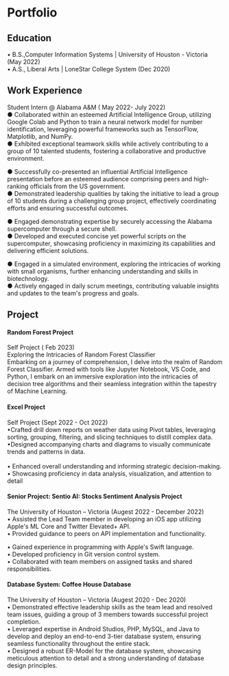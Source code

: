 # Portfolio 

## Education
• B.S.,Computer Information Systems | University of Houston - Victoria (May 2022) <br>
• A.S., Liberal Arts | LoneStar College System (Dec 2020)


## Work Experience
Student Intern @ Alabama A&M ( May 2022- July 2022) <br>
●	Collaborated within an esteemed Artificial Intelligence Group, utilizing Google Colab and Python to train a neural network model for number identification, leveraging powerful frameworks such as TensorFlow, Matplotlib, and NumPy.<br>
●	Exhibited exceptional teamwork skills while actively contributing to a group of 10 talented students, fostering a collaborative and productive environment.<br>

●	Successfully co-presented an influential Artificial Intelligence presentation before an esteemed audience comprising peers and high-ranking officials from the US government.<br>
●	Demonstrated leadership qualities by taking the initiative to lead a group of 10 students during a challenging group project, effectively coordinating efforts and ensuring successful outcomes.<br>

●	Engaged demonstrating expertise by securely accessing the Alabama supercomputer through a secure shell.<br>
●	Developed and executed concise yet powerful scripts on the supercomputer, showcasing proficiency in maximizing its capabilities and delivering efficient solutions.<br>

●	Engaged in a simulated environment, exploring the intricacies of working with small organisms, further enhancing understanding and skills in biotechnology.<br>
●	Actively engaged in daily scrum meetings, contributing valuable insights and updates to the team's progress and goals.<br>

## Project
#### Random Forest Project
Self Project ( Feb 2023)    <br>
Exploring the Intricacies of Random Forest Classifier <br>
Embarking on a journey of comprehension, I delve into the realm of Random Forest Classifier. Armed with tools like Jupyter Notebook, VS Code, and Python,
I embark on an immersive exploration into the intricacies of decision tree algorithms and their seamless integration within the tapestry of Machine Learning.

#### Excel Project
Self Project (Sept 2022 - Oct 2022)<br>
•Crafted drill down reports on weather data using Pivot tables, leveraging sorting, grouping, filtering, and slicing techniques to distill complex data.
<br>
•Designed accompanying charts and diagrams to visually communicate trends and patterns in data.  
<br>
•	Enhanced overall understanding and informing strategic decision-making. <br> 
•	Showcasing proficiency in data analysis, visualization, and attention to detail  

#### Senior Project: Sentio AI: Stocks Sentiment Analysis Project 
The University of Houston – Victoria  (Augest 2022 - December 2022) <br>
•	Assisted the Lead Team member in developing an iOS app utilizing Apple's ML Core and Twitter Elevated+ API. <br>
•	Provided guidance to peers on API implementation and functionality. <br>

•	Gained experience in programming with Apple's Swift language. <br>
•	Developed proficiency in Git version control system. <br>
•	Collaborated with team members on assigned tasks and shared responsibilities. <br>


#### Database System: Coffee House Database
The University of Houston – Victoria (Augest 2020 - Dec 2020) <br>
•	Demonstrated effective leadership skills as the team lead and resolved team issues, guiding a group of 3 members towards successful project completion. <br>
•	Leveraged expertise in Android Studios, PHP, MySQL, and Java to develop and deploy an end-to-end 3-tier database system, ensuring seamless functionality throughout the entire stack.<br>
•	Designed a robust ER-Model for the database system, showcasing meticulous attention to detail and a strong understanding of database design principles. <br>
























